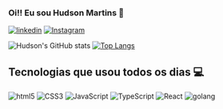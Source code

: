 ### Oi!! Eu sou Hudson Martins 🤙


[![linkedin](https://img.shields.io/badge/LinkedIn-0077B5?style=for-the-badge&logo=linkedin&logoColor=white)](https://www.linkedin.com/in/hudson-martins-b5997a160/)
[![Instagram](https://img.shields.io/badge/Instagram-E4405F?style=for-the-badge&logo=instagram&logoColor=white)](https://www.instagram.com/hudson_isco/)

![Hudson's GitHub stats](https://github-readme-stats.vercel.app/api?username=hudsonlhMartins&show_icons=true&theme=dracula)
[![Top Langs](https://github-readme-stats.vercel.app/api/top-langs/?username=hudsonlhMartins)](https://github.com/hudsonlhMartins/github-readme-stats)


## Tecnologias que usou todos os dias 💻

<div style="display: inline-block">
    <img align="center" alt="html5" src="https://img.shields.io/badge/HTML5-E34F26?style=for-the-badge&logo=html5&logoColor=white"/>
    <img align="center" alt="CSS3" src="https://img.shields.io/badge/CSS3-1572B6?style=for-the-badge&logo=css3&logoColor=white"/>
    <img align="center" alt="JavaScript" src="https://img.shields.io/badge/JavaScript-323330?style=for-the-badge&logo=javascript&logoColor=F7DF1E"/>
    <img align="center" alt="TypeScript" src="https://img.shields.io/badge/TypeScript-007ACC?style=for-the-badge&logo=typescript&logoColor=white"/>
    <img align="center" alt="React" src="https://img.shields.io/badge/React-20232A?style=for-the-badge&logo=react&logoColor=61DAFB"/>
    <img align="center" alt="golang" src="https://img.shields.io/badge/golang-1572B6?style=for-the-badge&logo=go&logoColor=white"/>

</div>
<br>
